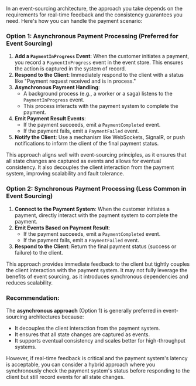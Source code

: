 In an event-sourcing architecture, the approach you take depends on the requirements for real-time feedback and the consistency guarantees you need. Here's how you can handle the payment scenario:

### Option 1: **Asynchronous Payment Processing (Preferred for Event Sourcing)**
1. **Add a `PaymentInProgress` Event**: When the customer initiates a payment, you record a `PaymentInProgress` event in the event store. This ensures the action is captured in the system of record.
2. **Respond to the Client**: Immediately respond to the client with a status like "Payment request received and is in process."
3. **Asynchronous Payment Handling**:
   - A background process (e.g., a worker or a saga) listens to the `PaymentInProgress` event.
   - This process interacts with the payment system to complete the payment.
4. **Emit Payment Result Events**:
   - If the payment succeeds, emit a `PaymentCompleted` event.
   - If the payment fails, emit a `PaymentFailed` event.
5. **Notify the Client**: Use a mechanism like WebSockets, SignalR, or push notifications to inform the client of the final payment status.

This approach aligns well with event-sourcing principles, as it ensures that all state changes are captured as events and allows for eventual consistency. It also decouples the client interaction from the payment system, improving scalability and fault tolerance.

### Option 2: **Synchronous Payment Processing (Less Common in Event Sourcing)**
1. **Connect to the Payment System**: When the customer initiates a payment, directly interact with the payment system to complete the payment.
2. **Emit Events Based on Payment Result**:
   - If the payment succeeds, emit a `PaymentCompleted` event.
   - If the payment fails, emit a `PaymentFailed` event.
3. **Respond to the Client**: Return the final payment status (success or failure) to the client.

This approach provides immediate feedback to the client but tightly couples the client interaction with the payment system. It may not fully leverage the benefits of event sourcing, as it introduces synchronous dependencies and reduces scalability.

### Recommendation:
The **asynchronous approach** (Option 1) is generally preferred in event-sourcing architectures because:
- It decouples the client interaction from the payment system.
- It ensures that all state changes are captured as events.
- It supports eventual consistency and scales better for high-throughput systems.

However, if real-time feedback is critical and the payment system's latency is acceptable, you can consider a hybrid approach where you synchronously check the payment system's status before responding to the client but still record events for all state changes.
